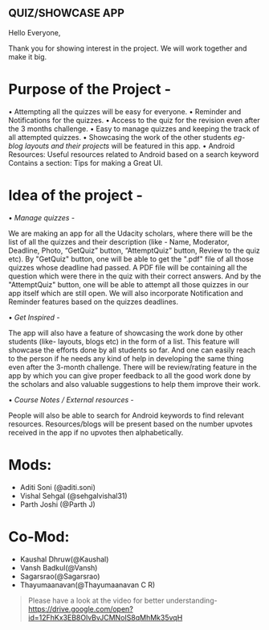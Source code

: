 ## QUIZ/SHOWCASE APP

Hello Everyone,

Thank you for showing interest in the project. We will work together and make it big.

# Purpose of the Project -

• Attempting all the quizzes will be easy for everyone.
• Reminder and Notifications for the quizzes.
• Access to the quiz for the revision even after the 3 months challenge. 
• Easy to manage quizzes and keeping the track of all attempted quizzes.
• Showcasing the work of the other students *eg- blog layouts and their projects* will be featured in this app.
• Android Resources: Useful resources related to Android based on a search keyword
Contains a section: Tips for making a Great UI.

# Idea of the project -

• *Manage quizzes* -

We are making an app for all the Udacity scholars, where there will be the list of all the quizzes and their description (like - Name, Moderator, Deadline, Photo, “GetQuiz” button, “AttemptQuiz” button, Review to the quiz etc). By "GetQuiz" button, one will be able to get the ".pdf" file of all those quizzes whose deadline had passed. A PDF file will be containing all the question which were there in the quiz with their correct answers. And by the "AttemptQuiz" button, one will be able to attempt all those quizzes in our app itself which are still open. We will also incorporate Notification and Reminder features based on the quizzes deadlines.

• *Get Inspired* -

The app will also have a feature of showcasing the work done by other students (like- layouts, blogs etc) in the form of a list. This feature will showcase the efforts done by all students so far. And one can easily reach to the person if he needs any kind of help in developing the same thing even after the 3-month challenge. There will be review/rating feature in the app by which you can give proper feedback to all the good work done by the scholars and also valuable suggestions to help them improve their work.

• *Course Notes / External resources* -

People will also be able to search for Android keywords to find relevant resources. Resources/blogs will be present based on the number upvotes received in the app if no upvotes then alphabetically.

# Mods:
  * Aditi Soni (@aditi.soni) 
  * Vishal Sehgal (@sehgalvishal31)
  * Parth Joshi (@Parth J)


# Co-Mod:
  * Kaushal Dhruw(@Kaushal)
  * Vansh Badkul(@Vansh)
  * Sagarsrao(@Sagarsrao)
  * Thayumaanavan(@Thayumaanavan C R)



> Please have a look at the video for better understanding- https://drive.google.com/open?id=12FhKx3EB8OlvBvJCMNoIS8qMhMk35vqH

